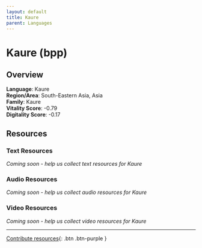 ```yaml
---
layout: default
title: Kaure
parent: Languages
---
```


# Kaure (bpp)

## Overview

**Language**: Kaure  
**Region/Area**: South-Eastern Asia, Asia  
**Family**: Kaure  
**Vitality Score**: -0.79  
**Digitality Score**: -0.17  

## Resources

### Text Resources
*Coming soon - help us collect text resources for Kaure*

### Audio Resources
*Coming soon - help us collect audio resources for Kaure*

### Video Resources
*Coming soon - help us collect video resources for Kaure*

---

[Contribute resources](https://fairtrain.github.io/){: .btn .btn-purple }
